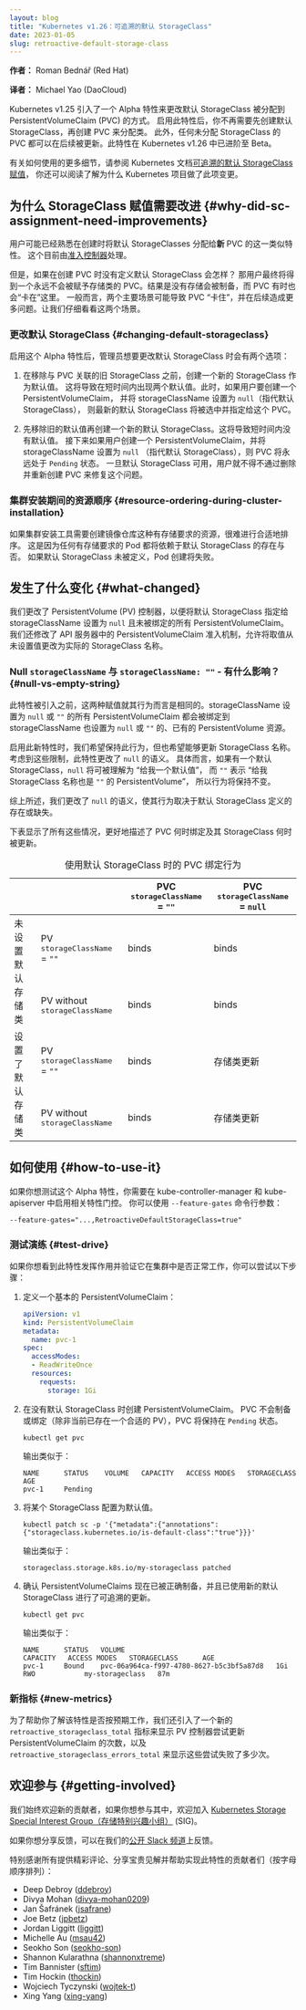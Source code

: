 ```yaml
---
layout: blog
title: "Kubernetes v1.26：可追溯的默认 StorageClass"
date: 2023-01-05
slug: retroactive-default-storage-class
---
```


**作者：** Roman Bednář (Red Hat)

**译者：** Michael Yao (DaoCloud)

Kubernetes v1.25 引入了一个 Alpha 特性来更改默认 StorageClass 被分配到 PersistentVolumeClaim (PVC) 的方式。
启用此特性后，你不再需要先创建默认 StorageClass，再创建 PVC 来分配类。
此外，任何未分配 StorageClass 的 PVC 都可以在后续被更新。此特性在 Kubernetes v1.26 中已进阶至 Beta。

有关如何使用的更多细节，请参阅 Kubernetes
文档[可追溯的默认 StorageClass 赋值](/zh-cn/docs/concepts/storage/persistent-volumes/#retroactive-default-storageclass-assignment)，
你还可以阅读了解为什么 Kubernetes 项目做了此项变更。

## 为什么 StorageClass 赋值需要改进  {#why-did-sc-assignment-need-improvements}

用户可能已经熟悉在创建时将默认 StorageClasses 分配给**新** PVC 的这一类似特性。
这个目前由[准入控制器](/zh-cn/docs/reference/access-authn-authz/admission-controllers/#defaultstorageclass)处理。

但是，如果在创建 PVC 时没有定义默认 StorageClass 会怎样？
那用户最终将得到一个永远不会被赋予存储类的 PVC。结果是没有存储会被制备，而 PVC 有时也会“卡在”这里。
一般而言，两个主要场景可能导致 PVC “卡住”，并在后续造成更多问题。让我们仔细看看这两个场景。

### 更改默认 StorageClass  {#changing-default-storageclass}

启用这个 Alpha 特性后，管理员想要更改默认 StorageClass 时会有两个选项：

1. 在移除与 PVC 关联的旧 StorageClass 之前，创建一个新的 StorageClass 作为默认值。
   这将导致在短时间内出现两个默认值。此时，如果用户要创建一个 PersistentVolumeClaim，
   并将 storageClassName 设置为 <code>null</code>（指代默认 StorageClass），
   则最新的默认 StorageClass 将被选中并指定给这个 PVC。

2. 先移除旧的默认值再创建一个新的默认 StorageClass。这将导致短时间内没有默认值。
   接下来如果用户创建一个 PersistentVolumeClaim，并将 storageClassName 设置为 <code>null</code>
   （指代默认 StorageClass），则 PVC 将永远处于 <code>Pending</code> 状态。
   一旦默认 StorageClass 可用，用户就不得不通过删除并重新创建 PVC 来修复这个问题。

### 集群安装期间的资源顺序  {#resource-ordering-during-cluster-installation}

如果集群安装工具需要创建镜像仓库这种有存储要求的资源，很难进行合适地排序。
这是因为任何有存储要求的 Pod 都将依赖于默认 StorageClass 的存在与否。
如果默认 StorageClass 未被定义，Pod 创建将失败。

## 发生了什么变化  {#what-changed}

我们更改了 PersistentVolume (PV) 控制器，以便将默认 StorageClass 指定给
storageClassName 设置为 `null` 且未被绑定的所有 PersistentVolumeClaim。
我们还修改了 API 服务器中的 PersistentVolumeClaim 准入机制，允许将取值从未设置值更改为实际的 StorageClass 名称。

### Null `storageClassName` 与 `storageClassName: ""` - 有什么影响？ {#null-vs-empty-string}

此特性被引入之前，这两种赋值就其行为而言是相同的。storageClassName 设置为 `null` 或 `""`
的所有 PersistentVolumeClaim 都会被绑定到 storageClassName 也设置为 `null` 或
`""` 的、已有的 PersistentVolume 资源。

启用此新特性时，我们希望保持此行为，但也希望能够更新 StorageClass 名称。
考虑到这些限制，此特性更改了 `null` 的语义。
具体而言，如果有一个默认 StorageClass，`null` 将可被理解为 “给我一个默认值”，
而 `""` 表示 “给我 StorageClass 名称也是 `""` 的 PersistentVolume”，
所以行为将保持不变。

综上所述，我们更改了 `null` 的语义，使其行为取决于默认 StorageClass 定义的存在或缺失。

下表显示了所有这些情况，更好地描述了 PVC 何时绑定及其 StorageClass 何时被更新。

<table>
  <caption>使用默认 StorageClass 时的 PVC 绑定行为</caption>
  <thead>
     <tr>
        <th colspan="2"></th>
        <th>PVC <tt>storageClassName</tt> = <code>""</code></th>
        <th>PVC <tt>storageClassName</tt> = <code>null</code></th>
     </tr>
  </thead>
  <tbody>
     <tr>
        <td rowspan="2">未设置默认存储类</td>
        <td>PV <tt>storageClassName</tt> = <code>""</code></td>
        <td>binds</td>
        <td>binds</td>
     </tr>
     <tr>
        <td>PV without <tt>storageClassName</tt></td>
        <td>binds</td>
        <td>binds</td>
     </tr>
     <tr>
        <td rowspan="2">设置了默认存储类</td>
        <td>PV <tt>storageClassName</tt> = <code>""</code></td>
        <td>binds</td>
        <td>存储类更新</td>
     </tr>
     <tr>
        <td>PV without <tt>storageClassName</tt></td>
        <td>binds</td>
        <td>存储类更新</td>
     </tr>
  </tbody>
</table>

## 如何使用  {#how-to-use-it}

如果你想测试这个 Alpha 特性，你需要在 kube-controller-manager 和 kube-apiserver 中启用相关特性门控。
你可以使用 `--feature-gates` 命令行参数：

```
--feature-gates="...,RetroactiveDefaultStorageClass=true"
```

### 测试演练  {#test-drive}

如果你想看到此特性发挥作用并验证它在集群中是否正常工作，你可以尝试以下步骤：

1. 定义一个基本的 PersistentVolumeClaim：

   ```yaml
   apiVersion: v1
   kind: PersistentVolumeClaim
   metadata:
     name: pvc-1
   spec:
     accessModes:
     - ReadWriteOnce
     resources:
       requests:
         storage: 1Gi
   ```

2. 在没有默认 StorageClass 时创建 PersistentVolumeClaim。
   PVC 不会制备或绑定（除非当前已存在一个合适的 PV），PVC 将保持在 `Pending` 状态。

   ```shell
   kubectl get pvc
   ```

   输出类似于： 
   ```console
   NAME      STATUS    VOLUME   CAPACITY   ACCESS MODES   STORAGECLASS   AGE
   pvc-1     Pending
   ```

3. 将某个 StorageClass 配置为默认值。

   ```shell
   kubectl patch sc -p '{"metadata":{"annotations":{"storageclass.kubernetes.io/is-default-class":"true"}}}'
   ```


   输出类似于：
   ```console
   storageclass.storage.k8s.io/my-storageclass patched
   ```

4. 确认 PersistentVolumeClaims 现在已被正确制备，并且已使用新的默认 StorageClass 进行了可追溯的更新。

   ```shell
   kubectl get pvc
   ```


   输出类似于：
   ```console
   NAME      STATUS   VOLUME                                     CAPACITY   ACCESS MODES   STORAGECLASS      AGE
   pvc-1     Bound    pvc-06a964ca-f997-4780-8627-b5c3bf5a87d8   1Gi        RWO            my-storageclass   87m
   ```

### 新指标  {#new-metrics}

为了帮助你了解该特性是否按预期工作，我们还引入了一个新的 `retroactive_storageclass_total`
指标来显示 PV 控制器尝试更新 PersistentVolumeClaim 的次数，以及
`retroactive_storageclass_errors_total` 来显示这些尝试失败了多少次。

## 欢迎参与   {#getting-involved}

我们始终欢迎新的贡献者，如果你想参与其中，欢迎加入
[Kubernetes Storage Special Interest Group（存储特别兴趣小组）](https://github.com/kubernetes/community/tree/master/sig-storage) (SIG)。

如果你想分享反馈，可以在我们的[公开 Slack 频道](https://app.slack.com/client/T09NY5SBT/C09QZFCE5)上反馈。

特别感谢所有提供精彩评论、分享宝贵见解并帮助实现此特性的贡献者们（按字母顺序排列）：

- Deep Debroy ([ddebroy](https://github.com/ddebroy))
- Divya Mohan ([divya-mohan0209](https://github.com/divya-mohan0209))
- Jan Šafránek ([jsafrane](https://github.com/jsafrane/))
- Joe Betz ([jpbetz](https://github.com/jpbetz))
- Jordan Liggitt ([liggitt](https://github.com/liggitt))
- Michelle Au ([msau42](https://github.com/msau42))
- Seokho Son ([seokho-son](https://github.com/seokho-son))
- Shannon Kularathna ([shannonxtreme](https://github.com/shannonxtreme))
- Tim Bannister ([sftim](https://github.com/sftim))
- Tim Hockin ([thockin](https://github.com/thockin))
- Wojciech Tyczynski ([wojtek-t](https://github.com/wojtek-t))
- Xing Yang ([xing-yang](https://github.com/xing-yang))
